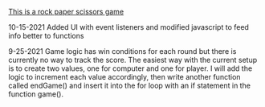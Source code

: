 [This is a rock paper scissors game](https://netraveler.github.io/rockPaperScissors)

10-15-2021
Added UI with event listeners and modified javascript to feed info better to functions

9-25-2021
Game logic has win conditions for each round but there is currently
no way to track the score. The easiest way with the current setup is
to create two values, one for computer and one for player. I will add
the logic to increment each value accordingly, then write another function
called endGame() and insert it into the for loop with an if statement in 
the function game().
